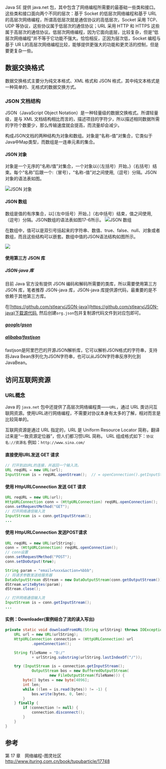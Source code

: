 Java SE 提供 java.net 包，其中包含了网络编程所需要的最基础一些类和接口。这些类和接口面向两个不同的层次：基于 Socket 的低层次网络编程和基于 URL 的高层次网络编程，所谓高低层次就是通信协议的高低层次，Socket 采用 TCP、UDP 等协议，这些协议属于低层次的通信协议；URL 采用 HTTP 和 HTTPS 这些属于高层次的通信协议。低层次网络编程，因为它面向底层，比较复杂，但是“低层次网络编程”并不等于它功能不强大。恰恰相反，正因为层次低，Socket 编程与基于 UR L的高层次网络编程比较，能够提供更强大的功能和更灵活的控制，但是要更复杂一些。

## 数据交换格式

数据交换格式主要分为纯文本格式、XML 格式和 JSON 格式，其中纯文本格式是一种简单的、无格式的数据交换方式。

### JSON 文档结构

JSON（JavaScript Object Notation）是一种轻量级的数据交换格式。所谓轻量级，是与 XML 文档结构相比而言的，描述项目的字符少，所以描述相同数据所需的字符个数要少，那么传输速度就会提高，而流量却会减少。

构成JSON文档的两种结构为对象和数组。对象是“名称-值”对集合，它类似于Java中Map类型，而数组是一连串元素的集合。

#### JSON 对象

对象是一个无序的“名称/值”对集合，一个对象以{（左括号）开始，}（右括号）结束。每个“名称”后跟一个:（冒号），“名称-值”对之间使用,（逗号）分隔。JSON 对象的语法表如图。

<!-- more -->

![JSON 对象](https://upload-images.jianshu.io/upload_images/1662509-225f3bfeb8ead835.png?imageMogr2/auto-orient/strip%7CimageView2/2/w/1240)

#### JSON 数组

数组是值的有序集合，以[（左中括号）开始，]（右中括号）结束，值之间使用,（逗号）分隔。JSON数组的语法表如图17-6所示。
![JSON 数组](https://upload-images.jianshu.io/upload_images/1662509-6a6dac608fa605fa.png?imageMogr2/auto-orient/strip%7CimageView2/2/w/1240)

在数组中，值可以是双引号括起来的字符串、数值、true、false、null、对象或者数组，而且这些结构可以嵌套。数组中值的JSON语法结构如图所示。

![](https://upload-images.jianshu.io/upload_images/1662509-4ee3f8aa0a52e19b.png?imageMogr2/auto-orient/strip%7CimageView2/2/w/1240)

#### 使用第三方 JSON 库

##### JSON-java 库

目前 Java 官方没有提供 JSON 编码和解码所需要的类库，所以需要使用第三方 JSON 库，笔者推荐 JSON-java 库，JSON-java 库提供源代码，最重要的是不依赖于其他第三方库。

在[https://github.com/stleary/JSON-java](https://github.com/stleary/JSON-java)下载源代码, 然后创建`org.json`包并复制源代码文件到对应包即可。

##### [google](https://github.com/google)/**[gson](https://github.com/google/gson)**

##### [alibaba](https://github.com/alibaba)/**[fastjson](https://github.com/alibaba/fastjson)**

fastjson是阿里巴巴的开源JSON解析库，它可以解析JSON格式的字符串，支持将Java Bean序列化为JSON字符串，也可以从JSON字符串反序列化到JavaBean。

## 访问互联网资源

### URL概念

Java 的 `java.net` 包中还提供了高层次网络编程类——`URL`，通过 URL 类访问互联网资源。使用URL进行网络编程，不需要对协议本身有太多的了解，相对而言是比较简单的。

互联网资源是通过 URL 指定的，URL 是 Uniform Resource Locator 简称，翻译过来是“一致资源定位器”，但人们都习惯URL 简称。
URL 组成格式如下：`协议名://资源名`
例如：`http://www.sina.com/`

#### 直接使用URL发送 GET 请求

```java
// 打开到此URL的连接，并返回一个输入流。
URL reqURL = new URL(url);
InputStream is = reqURL.openStream();  // = openConnection().getInputStream();
```

#### 使用 HttpURLConnection 发送 GET 请求

```java
URL reqURL = new URL(url);
HttpURLConnection conn = (HttpURLConnection) reqURL.openConnection();
conn.setRequestMethod("GET");
// 打开网络通信输入流
InputStream is = conn.getInputStream();
...
```

#### 使用 HttpURLConnection 发送POST请求

```java
URL reqURL = new URL(urlString);
conn = (HttpURLConnection) reqURL.openConnection();
// conn设置
conn.setRequestMethod("POST");
conn.setDoOutput(true);

String param = "email=%xxx&action=%bbb";
// 将请求参数发送给服务器
DataOutputStream dStream = new DataOutputStream(conn.getOutputStream());
dStream.writeBytes(param);
dStream.close();

// 打开网络通信输入流
InputStream is = conn.getInputStream();
...
```

#### 实例：Downloader(案例结合了流的读入写出)

```java
private static void downloadFromURL(String urlString) throws IOException {
    URL url = new URL(urlString);
    HttpURLConnection connection = (HttpURLConnection) url
            .openConnection();

    String fileName = "D:/"
            + urlString.substring(urlString.lastIndexOf("/"));

    try (InputStream is = connection.getInputStream();
            OutputStream bos = new BufferedOutputStream(
                    new FileOutputStream(fileName))) {
        byte[] bytes = new byte[4096];
        int len;
        while ((len = is.read(bytes)) != -1) {
            bos.write(bytes, 0, len);
        }
    } finally {
        if (connection != null) {
            connection.disconnect();
        }
    }
}
```

## 参考

第 17 章　网络编程-图灵社区
<http://www.ituring.com.cn/book/tupubarticle/17748>

